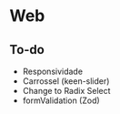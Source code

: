 # Web

## To-do

* Responsividade
* Carrossel (keen-slider)
* Change to Radix Select
* formValidation (Zod)
